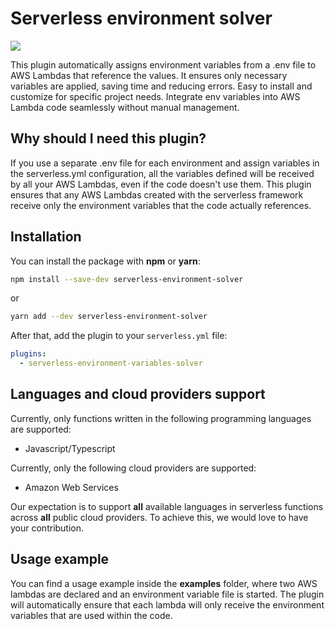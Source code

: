 # Serverless environment solver

<a href="https://www.serverless.com">  
    <img src="http://public.serverless.com/badges/v3.svg">  
</a>  
  
  
This plugin automatically assigns environment variables from a .env file to AWS Lambdas that reference the values. It ensures only necessary variables are applied, saving time and reducing errors. Easy to install and customize for specific project needs. Integrate env variables into AWS Lambda code seamlessly without manual management.

## Why should I need this plugin?

If you use a separate .env file for each environment and assign variables in the serverless.yml configuration, all the variables defined will be received by all your AWS Lambdas, even if the code doesn't use them. This plugin ensures that any AWS Lambdas created with the serverless framework receive only the environment variables that the code actually references.

## Installation

You can install the package with **npm** or **yarn**:

```sh
npm install --save-dev serverless-environment-solver
```

or

```sh
yarn add --dev serverless-environment-solver
```

After that, add the plugin to your `serverless.yml` file:

```yaml
plugins:
  - serverless-environment-variables-solver
```

## Languages and cloud providers support

Currently, only functions written in the following programming languages ​​are supported:

- Javascript/Typescript

Currently, only the following cloud providers are supported:

- Amazon Web Services

Our expectation is to support **all** available languages in serverless functions across **all** public cloud providers. To achieve this, we would love to have your contribution.

## Usage example

You can find a usage example inside the **examples** folder, where two AWS lambdas are declared and an environment variable file is started. The plugin will automatically ensure that each lambda will only receive the environment variables that are used within the code.
